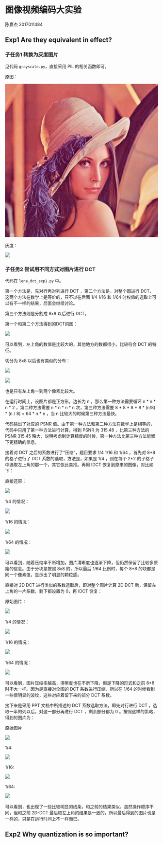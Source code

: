 # 图像视频编码大实验

陈嘉杰 2017011484

## Exp1 Are they equivalent in effect?

### 子任务1 转换为灰度图片

见代码 `grayscale.py`，直接采用 PIL 的相关函数即可。

原图：

![](lena.bmp)

灰度：

![](lena_grayscale.png)

### 子任务2 尝试用不同方式对图片进行 DCT

代码在 `lena_dct_exp1.py` 中。

第一个方法是，先对行再对列进行 DCT ，第二个方法是，对整个图进行 DCT，这两个方法在数学上是等价的，只不过在后面 1/4 1/16 和 1/64 时权值的选取上可以有不一样的结果，后面会继续讨论。

第三个方法则是分割成 8x8 以后进行 DCT。

第一个和第二个方法得到的DCT的图：

![](lena_2ddct.png)

可以看到，左上角的数值是比较大的，其他地方的数都很小，比较符合 DCT 的特征。

切分为 8x8 以后也有类似的分布：

![](lena_2ddct_8x8/lena_2ddct_0_0.png)

![](lena_2ddct_8x8/lena_2ddct_3_55.png)

也是只有左上角一到两个像素比较大。

在运行时间上，设图片都是正方形，边长为 n ，那么第一种方法需要循环 n * n * n * 2 ，第二种方法需要 n * n * n * n 次，第三种方法需要 8 * 8 * 8 * 8 * (n/8) * (n / 8) = 64 * n * n ，当 n 比较大的时候第三种方法最快。

代码输出了对应的 PSNR 值。由于第一种方法和第二种方法在数学上是相等的，代码中只用了第一种方法进行计算，得到 PSNR 为 315.48 ，比第三种方法的 PSNR 315.45 略大，说明考虑到计算精度的时候，第一种方法比第三种方法能留下更精确的信息。

接着对 DCT 之后的系数进行了“压缩”，题目要求 1/4 1/16 和 1/64 ，首先对 8\*8 的格子进行了 DCT 系数的选取，方法是，如果是 1/4 ，则在每个 2\*2 的子格子中选取左上角的那一个，其它依此类推。再用 IDCT 恢复到原来的图像，对比如下：

直接还原：

![](lena_2ddct_8x8_2didct.png)

1/4 的情况：

![](lena_2ddct_8x8_4_2didct.png)

1/16 的情况：

![](lena_2ddct_8x8_16_2didct.png)

1/64 的情况：

![](lena_2ddct_8x8_64_2didct.png)

可以看到，随着压缩率不断增加，图片清晰度也逐渐下降，但仍然保留了比较多原始的信息。由于分块是按照 8x8 的，所以最后 1/64 比例时，每个 8*8 的块都是同一个像素值，显示出了明显的颗粒感。

直接对 2D DCT 进行类似的系数选取后，即对整个图片计算 2D DCT 后，保留左上角的一片系数，剩下都设置为 0，再 IDCT 恢复：

原始图片：

![](lena_2ddct_2didct.png)

1/4 的情况：

![](lena_2ddct_4_2didct.png)

1/16 的情况：

![](lena_2ddct_16_2didct.png)

1/64 的情况：

![](lena_2ddct_64_2didct.png)

可以看到，图片压缩率越高，清晰度也在不断下降，但是下降的形式和之前 8*8 时不大一样。因为是直接对全图的 DCT 系数进行压缩，所以在 1/64 的时候看到一些很明显的波纹，这些对应着留下来的部分 DCT 系数。

接下来是采用 PPT 文档中所描述的 DCT 系数选取方法，即先对行进行 DCT ，选取一半的列以后，对这一部分再进行 DCT ，剩余部分都为 0 。按照这样的策略，得到的图片为：

原始图片

![](lena_1ddct_1didct.png)

1/4:

![](lena_1ddct_2.png)

1/16:

![](lena_1ddct_4.png)

1/64:

![](lena_1ddct_8.png)

可以看到，也出现了一些比较明显的线条，和之前的结果类似。虽然操作顺序不同，但和之前 2D-DCT 最后取左上角的结果是一致的，所以最后得到的图片也是一样的，只是在运行时间上不一样而已。

## Exp2 Why quantization is so important?


